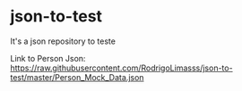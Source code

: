 # json-to-test
It's a json repository to teste



Link to Person Json: https://raw.githubusercontent.com/RodrigoLimasss/json-to-test/master/Person_Mock_Data.json
